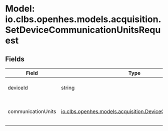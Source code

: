 # Model: io.clbs.openhes.models.acquisition.SetDeviceCommunicationUnitsRequest

## Fields

| Field | Type | Description |
| --- | --- | --- |
| deviceId | string | The unique identifier of the device. |
| communicationUnits | [io.clbs.openhes.models.acquisition.DeviceCommunicationUnit](model-io-clbs-openhes-models-acquisition-devicecommunicationunit.md) | The list of linked communication units. |

